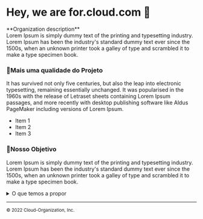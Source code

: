 # Hey, we are for.cloud.com 👋

<p>**Organization description**<br>
Lorem Ipsum is simply dummy text of the printing and typesetting industry. Lorem Ipsum has been the industry's standard dummy text ever since the 1500s, when an unknown printer took a galley of type and scrambled it to make a type specimen book.
</p>

### :hibiscus:Mais uma qualidade do Projeto
It has survived not only five centuries, but also the leap into electronic typesetting, remaining essentially unchanged. It was popularised in the 1960s with the release of Letraset sheets containing Lorem Ipsum passages, and more recently with desktop publishing software like Aldus PageMaker including versions of Lorem Ipsum.

 - Item 1
 - Item 2
 - Item 3

### :cherry_blossom:Nosso Objetivo

Lorem Ipsum is simply dummy text of the printing and typesetting industry. Lorem Ipsum has been the industry's standard dummy text ever since the 1500s, when an unknown printer took a galley of type and scrambled it to make a type specimen book.


<details>
    <summary>O que temos a propor</summary>
    <br>
    <ul>
        <li>Item 1</li>
        <li>Item 2
            <ul>
                <li>Sub item2.1</li>
                <li>Sub item2.2</li>
                <li>Sub iten2.3</li>
            </ul>
        </li>
        <li>Item 3</li>    
    </ul>
</details>

---

<sub>© 2022 Cloud-Organization, Inc.</sub>

<!-- 
Made with 
🖤
🙇‍♂️🎤⬇️
-->